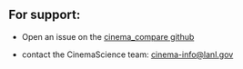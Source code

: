 ## For support:

- Open an issue on the [cinema_compare github](https://github.com/cinemascience/cinema_compare/issues)


- contact the CinemaScience team:
   cinema-info@lanl.gov
